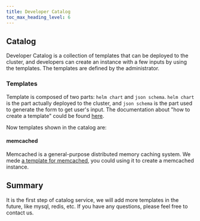 ```yaml
---
title: Developer Catalog
toc_max_heading_level: 6
---
```


## Catalog

Developer Catalog is a collection of templates that can be deployed to the cluster, and developers can create an instance with a few inputs by using the templates. The templates are defined by the administrator.

### Templates

Template is composed of two parts: `helm chart` and `json schema`. `helm chart` is the part actually deployed to the cluster, and `json schema` is the part used to generate the form to get user's input. The documentation about "how to create a template" could be found [here](../../reference/template/specification.md). 

Now templates shown in the catalog are:

#### memcached

Memcached is a general-purpose distributed memory caching system. We mede [a template for memcached](https://github.com/horizoncd/memcached), you could using it to create a memcached instance.

## Summary

It is the first step of catalog service, we will add more templates in the future, like mysql, redis, etc. If you have any questions, please feel free to contact us.
